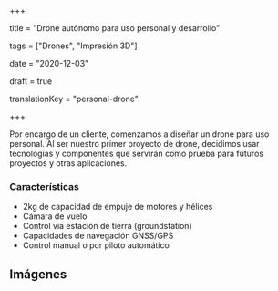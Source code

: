 +++

title = "Drone autónomo para uso personal y desarrollo"

tags = ["Drones", "Impresión 3D"]

date = "2020-12-03"

draft = true

translationKey = "personal-drone"

+++

Por encargo de un cliente, comenzamos a diseñar un drone para uso personal. Al ser nuestro primer proyecto de drone, decidimos usar tecnologías y componentes que servirán como prueba para futuros proyectos y otras aplicaciones.

### Características
- 2kg de capacidad de empuje de motores y hélices
- Cámara de vuelo
- Control via estación de tierra (groundstation)
- Capacidades de navegación GNSS/GPS
- Control manual o por piloto automático

## Imágenes
